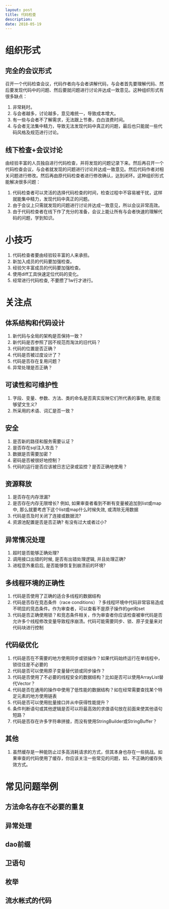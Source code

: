 ```yaml
---
layout: post
title: 代码检查
description: 
date: 2018-05-19
---
```


# 组织形式

## 完全的会议形式

召开一个代码检查会议，代码作者向与会者讲解代码，与会者首先要理解代码、然后要发现代码中的问题、然后要就问题进行讨论并达成一致意见。这种组织形式有很多缺点：
1. 非常耗时。
2. 与会者越多，讨论越多，意见难统一，导致成本增大。
3. 有一些与会者不了解需求，无法跟上节奏，白白浪费时间。
4. 与会者无法集中精力，导致无法发现代码中真正的问题，最后也只能就一些代码风格及规范进行讨论。

## 线下检查+会议讨论

由经验丰富的人员独自进行代码检查，并将发现的问题记录下来。然后再召开一个代码检查会议，与会者就发现的问题进行讨论并达成一致意见。然后代码作者对相关问题进行修改。然后再由原代码检查者进行修改确认，达到闭环。这种组织形式能解决很多问题：
1. 代码检查者可以灵活的选择代码检查的时间，检查过程中不容易被干扰，这样就能集中精力，发现代码中真正的问题。
2. 由于会议上只需就发现的问题进行讨论并达成一致意见，所以会议非常高效。
3. 由于代码检查者在线下作了充分的准备，会议上能让所有与会者快速的理解代码的问题，学到知识。

# 小技巧

1. 代码检查者要由经验较丰富的人来承担。
2. 新加入成员的代码要加强检查。
3. 经验欠丰富成员的代码要加强检查。
4. 使用diff工具快速定位代码的变化。
5. 经常进行代码检查, 不要攒了1w行才进行。

# 关注点

## 体系结构和代码设计

1. 新代码与全局的架构是否保持一致？
2. 新代码是否参照了因不规范而淘汰的旧代码？
3. 代码的位置是否正确？
4. 代码是否被过度设计了？
5. 代码是否存在复用问题？
6. 异常处理是否正确？

## 可读性和可维护性

1. 字段、变量、参数、方法、类的命名是否真实反映它们所代表的事物, 是否能够望文生义?
2. 所采用的术语、词汇是否一致？

## 安全

1. 是否新的路径和服务需要认证？
2. 是否存在sql注入攻击？
3. 数据是否需要加密？
4. 密码是否被很好地控制？
5. 代码的运行是否应该被日志记录或监控？是否正确地使用？

## 资源释放

1. 是否存在内存泄漏?
2. 是否存在内存无限增长? 例如, 如果审查者看到不断有变量被追加到list或map中, 那么就要考虑下这个list或map什么时候失效, 或清除无用数据
3. 代码是否及时关闭了连接或数据流?
4. 资源池配置是否是否正确? 有没有过大或者过小?

## 异常情况处理

1. 超时是否能够正确处理?
2. 调用接口出错的时候, 是否有出错处理逻辑, 并且处理正确?
3. 进程意外重启后, 是否能够恢复到崩溃前的环境?

## 多线程环境的正确性

1. 代码是否使用了正确的适合多线程的数据结构
2. 代码是否存在竞态条件（race conditions）？多线程环境中代码非常容易造成不明显的竞态条件。作为审查者，可以查看不是原子操作的get和set
3. 代码是否正确使用锁？和竞态条件相关，作为审查者你应该检查被审代码是否允许多个线程修改变量导致程序崩溃。代码可能需要同步、锁、原子变量来对代码块进行控制

## 代码级优化

1. 代码是否在不需要的地方使用同步或锁操作？如果代码始终运行在单线程中，锁往往是不必要的
2. 代码是否可以使用原子变量替代锁或同步操作？
3. 代码是否使用了不必要的线程安全的数据结构？比如是否可以使用ArrayList替代Vector？
4. 代码是否在通用的操作中使用了低性能的数据结构？如在经常需要查找某个特定元素的地方使用链表
5. 代码是否可以使用批量接口并从中获得性能提升？
6. 条件判断语句或其他逻辑是否可以将最高效的求值语句放在前面来使其他语句短路？
7. 代码是否存在许多字符串拼接，而没有使用StringBuilder或StringBuffer？

## 其他

1. 虽然缓存是一种能防止过多高消耗请求的方式，但其本身也存在一些挑战。如果审查的代码使用了缓存，你应该关注一些常见的问题，如，不正确的缓存失效方式。

# 常见问题举例

## 方法命名存在不必要的重复

<script src="https://gist.github.com/znyinyyniu/347f5ee37af9cb8d2e0790843aec15b4.js"></script>
<script src="https://gist.github.com/znyinyyniu/81fbf1ca88ed4cfbe2ab66a5a987c707.js"></script>

## 异常处理

## dao前缀

## 卫语句

## 枚举

## 流水帐式的代码
    




